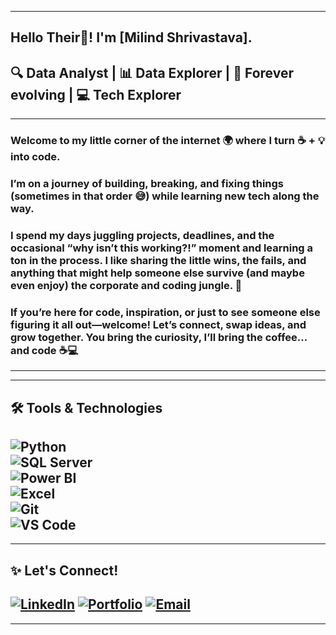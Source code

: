 ---------------------------------------------------------------------------------------------------------------------------------
## Hello Their👋! I'm [Milind Shrivastava].
## 🔍 Data Analyst | 📊 Data Explorer | 🔄 Forever evolving | 💻 Tech Explorer
---------------------------------------------------------------------------------------------------------------------------------
### Welcome to my little corner of the internet 🌍 where I turn ☕ + 💡 into code.
### I’m on a journey of building, breaking, and fixing things (sometimes in that order 😅) while learning new tech along the way.
### I spend my days juggling projects, deadlines, and the occasional “why isn’t this working?!” moment and learning a ton in the process. I like sharing the little wins, the fails, and anything that might help  someone else survive (and maybe even enjoy) the corporate and coding jungle. 🌱
### If you’re here for code, inspiration, or just to see someone else figuring it all out—welcome! Let’s connect, swap ideas, and grow together. You bring the curiosity, I’ll bring the coffee… and code ☕💻
---------------------------------------------------------------------------------------------------------------------------------
---------------------------------------------------------------------------------------------------------------------------------
## 🛠️ Tools & Technologies  
![Python](https://img.shields.io/badge/Python-3776AB?logo-python&logoColor-white)  
![SQL Server](https://img.shields.io/badge/SQL%20Server-CC2927?logo-microsoft-sql-server&logoColor-white)  
![Power BI](https://img.shields.io/badge/Power%20BI-F2C811?logo-power-bi&logoColor-black)  
![Excel](https://img.shields.io/badge/Excel-217346?logo-microsoft-excel&logoColor-white)  
![Git](https://img.shields.io/badge/Git-F05032?logo-git&logoColor-white)  
![VS Code](https://img.shields.io/badge/VS%20Code-007ACC?logo-visual-studio-code&logoColor-white)  
---------------------------------------------------------------------------------------------------------------------------------
---------------------------------------------------------------------------------------------------------------------------------
## ✨ Let's Connect!
[![LinkedIn](https://img.shields.io/badge/LinkedIn-0A66C2?logo=linkedin&logoColor=white&style=for-the-badge)](https://www.linkedin.com/in/milindshrivastava25/)
[![Portfolio](https://img.shields.io/badge/Portfolio-000000?logo=read-the-docs&logoColor=white&style=for-the-badge)](https://milind-shrivastava-data--h5k694v.gamma.site/)
[![Email](https://img.shields.io/badge/Email-D14836?logo=gmail&logoColor=white&style=for-the-badge)](mailto:milindshrivastavaji@gmail.com)
---------------------------------------------------------------------------------------------------------------------------------
---------------------------------------------------------------------------------------------------------------------------------
